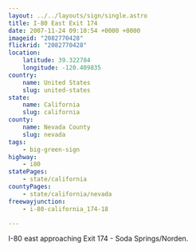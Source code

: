 ```yaml
---
layout: ../../layouts/sign/single.astro
title: I-80 East Exit 174
date: 2007-11-24 09:10:54 +0000 +0000
imageid: "2082770428"
flickrid: "2082770428"
location:
    latitude: 39.322784
    longitude: -120.409835
country:
    name: United States
    slug: united-states
state:
    name: California
    slug: california
county:
    name: Nevada County
    slug: nevada
tags:
    - big-green-sign
highway:
    - i80
statePages:
    - state/california
countyPages:
    - state/california/nevada
freewayjunction:
    - i-80-california_174-18

---
```

I-80 east approaching Exit 174 - Soda Springs/Norden.